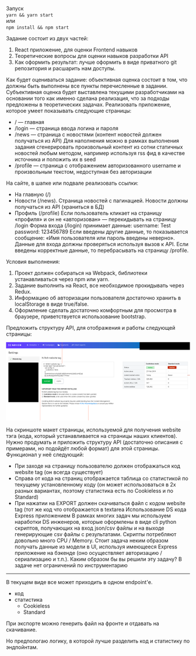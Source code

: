 Запуск<br/>
`yarn && yarn start`<br/>
или<br/>
`npm install && npm start`

Задание состоит из двух частей:
1. React приложение, для оценки Frontend навыков
2. Теоретические вопросы для оценки навыков разработки API
3. Как оформить результат: лучше оформить в виде приватного git репозитория и расшарить нам доступы.

Как будет оцениваться задание: объективная оценка состоит в том, что должны быть выполнены все пункты перечисленные в задании. Субъективная оценка будет выставлена текущими разработчиками на основании того как именно сделана реализация, что за подходы предложены в теоретических задачах.
Реализовать приложение, которое умеет показывать следующие страницы:
   * / — главная
   * /login — страница ввода логина и пароля
   * /news — страница с новостями (контент новостей должен получаться из API)
   Для наполнения можно в рамках выполнения задания сгенерировать произвольный контент из сотни статичных новостей любым методом, например используя rss фид в качестве источника и положить их в seed
   * /profile — страница с отображением авторизованного username и произвольным текстом, недоступная без авторизации
   
   На сайте, в шапке или подвале реализовать ссылки:
   * На главную (/)
   * Новости (/news). Страница новостей с пагинацией. Новости должны получаться из API (храниться в БД)
   * Профиль (/profile)
      Если пользователь кликает на страницу «профиля» и он не «авторизован» — перекидывать на страницу /login
      Форма входа (/login) принимает данные:
      username: Test
      password: 123456789
      Если введены другие данные, то показывается сообщение: «Имя пользователя или пароль введены неверно». Данные для входа должны проверяться используя вызов к API.
      Если введены корректные данные, то перебрасывать на страницу /profile.
      
Условия выполнения:
1. Проект должен собираться на Webpack, библиотеки устанавливаться через npm или yarn.
2. Задание выполнить на React, все необходимое прокидывать через Redux.
3. Информацию об авторизации пользователя достаточно хранить в localStorage в
   виде true/false.
4. Оформление сделать достаточно комфортным для просмотра в браузере,
   приветствуется использование bootstrap.
   
Предложить структуру API, для отображения и работы следующей страницы:

![Скриншот](readme.png "Скриншот")
   
На скриншоте макет страницы, используемой для получения website тэга (кода, который устанавливается на страницы наших клиентов). Нужно продумать и приложить структуру API (достаточно описания c примерами, но подойдёт любой формат) для этой страницы.
Функционал у неё следующий:
* При заходе на страницу пользователю должен отображаться код website tag (он
   всегда существует)
* Справа от кода на страниц отображается таблица со статистикой по текущему
   установленному коду (он может использоваться в 2х разных вариантах, поэтому
   статистика есть по Cookieless и по Standard)
* При нажатии на EXPORT должен скачиваться файл с кодом website tag (тот же
   код что отображается в textarea
   Использование DS кода Express приложением
   В рамках многих задач мы используем наработки DS инженеров, которые оформлены в виде cli python скриптов, получающих на вход json/csv файлы и на выходе генерирующие csv файлы с результатами. Скрипты потребляют довольно много CPU / Memory. Стоит задача неким образом получать данные из модели в UI, используя имеющееся Express приложение на бэкенде (оно осуществляет авторизацию / сериализацию и т.п.). Каким образом бы вы решили эту задачу? В задаче нет ограничений по инструментарию

<hr/>

В текущем виде все может приходить в одном endpoint'е.
 * код
 * статистика
   * Cookieless
   * Standard

При экспорте можно генерить файл на фронте и отдавать на скачивание.

Но предпологаю логику, в которой лучше разделить код и статистику по эндпойнтам.
